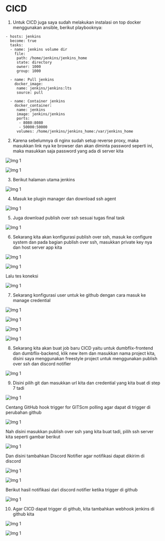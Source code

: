 # CICD

1. Untuk CICD juga saya sudah melakukan instalasi on top docker menggunakan ansible, berikut playbooknya:

```
- hosts: jenkins
  become: true
  tasks:
  - name: jenkins volume dir
    file:
     path: /home/jenkins/jenkins_home
     state: directory
     owner: 1000
     group: 1000

  - name: Pull jenkins
    docker_image:
     name: jenkins/jenkins:lts
     source: pull

  - name: Container jenkins
    docker_container:
     name: jenkins
     image: jenkins/jenkins
     ports:
      - 8080:8080
      - 50000:50000
     volumes: /home/jenkins/jenkins_home:/var/jenkins_home
```

2. Karena sebelumnya di nginx sudah setup reverse proxy, maka masukkan link nya ke browser dan akan diminta password seperti ini, maka masukkan saja password yang ada di server kita

![Img 1](assets/1.png)

![Img 1](assets/2.png)

3. Berikut halaman utama jenkins

![Img 1](assets/3.png)

4. Masuk ke plugin manager dan download ssh agent

![Img 1](assets/4.png)

5. Juga download publish over ssh sesuai tugas final task

![Img 1](assets/5.png)

6. Sekarang kita akan konfigurasi publish over ssh, masuk ke configure system dan pada bagian publish over ssh, masukkan private key nya dan host server app kita

![Img 1](assets/6.png)

![Img 1](assets/7.png)

Lalu tes koneksi

![Img 1](assets/8.png)

7. Sekarang konfigurasi user untuk ke github dengan cara masuk ke manage credential

![Img 1](assets/15.png)

![Img 1](assets/16.png)

![Img 1](assets/17.png)

![Img 1](assets/18.png)

8. Sekarang kita akan buat job baru CICD yaitu untuk dumbflix-frontend dan dumbflix-backend, klik new item dan masukkan nama project kita, disini saya menggunakan freestyle project untuk menggunakan publish over ssh dan discord notifier

![Img 1](assets/9.png)

9. Disini pilih git dan masukkan url kita dan credential yang kita buat di step 7 tadi

![Img 1](assets/10.png)

Centang GitHub hook trigger for GITScm polling agar dapat di trigger di perubahan github

![Img 1](assets/11.png)

Nah disini masukkan publish over ssh yang kita buat tadi, pilih ssh server kita seperti gambar berikut

![Img 1](assets/12.png)

Dan disini tambahkan Discord Notifier agar notifikasi dapat dikirim di discord

![Img 1](assets/13.png)

![Img 1](assets/19.png)

Berikut hasil notifikasi dari discord notifier ketika trigger di github

![Img 1](assets/12.png)

10. Agar CICD dapat trigger di github, kita tambahkan webhook jenkins di github kita

![Img 1](assets/20.png)

![Img 1](assets/21.png)
